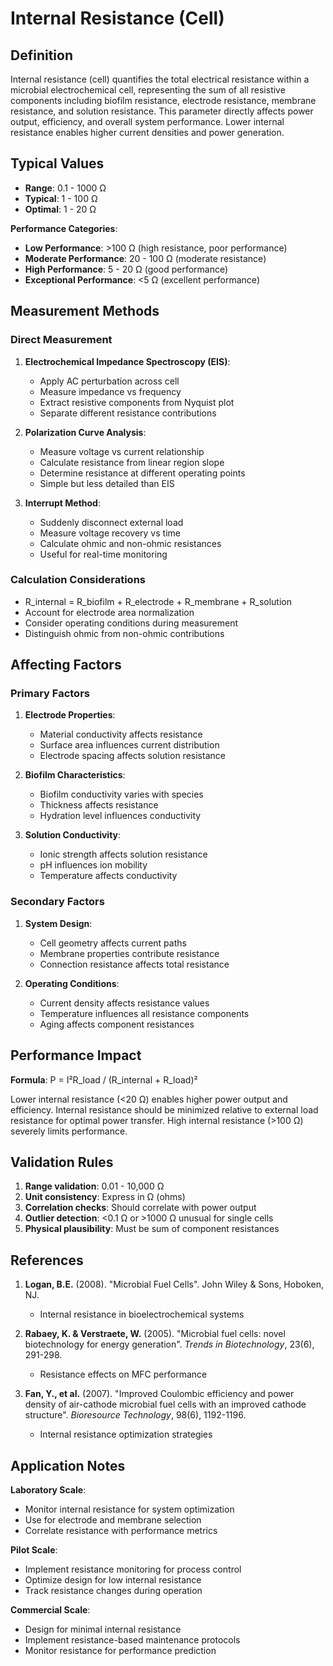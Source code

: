 <!--
Parameter ID: internal_resistance_cell
Category: electrical
Generated: 2025-01-16T12:04:00.000Z
-->

# Internal Resistance (Cell)

## Definition

Internal resistance (cell) quantifies the total electrical resistance within a
microbial electrochemical cell, representing the sum of all resistive components
including biofilm resistance, electrode resistance, membrane resistance, and
solution resistance. This parameter directly affects power output, efficiency,
and overall system performance. Lower internal resistance enables higher current
densities and power generation.

## Typical Values

- **Range**: 0.1 - 1000 Ω
- **Typical**: 1 - 100 Ω
- **Optimal**: 1 - 20 Ω

**Performance Categories**:

- **Low Performance**: >100 Ω (high resistance, poor performance)
- **Moderate Performance**: 20 - 100 Ω (moderate resistance)
- **High Performance**: 5 - 20 Ω (good performance)
- **Exceptional Performance**: <5 Ω (excellent performance)

## Measurement Methods

### Direct Measurement

1. **Electrochemical Impedance Spectroscopy (EIS)**:

   - Apply AC perturbation across cell
   - Measure impedance vs frequency
   - Extract resistive components from Nyquist plot
   - Separate different resistance contributions

2. **Polarization Curve Analysis**:

   - Measure voltage vs current relationship
   - Calculate resistance from linear region slope
   - Determine resistance at different operating points
   - Simple but less detailed than EIS

3. **Interrupt Method**:
   - Suddenly disconnect external load
   - Measure voltage recovery vs time
   - Calculate ohmic and non-ohmic resistances
   - Useful for real-time monitoring

### Calculation Considerations

- R_internal = R_biofilm + R_electrode + R_membrane + R_solution
- Account for electrode area normalization
- Consider operating conditions during measurement
- Distinguish ohmic from non-ohmic contributions

## Affecting Factors

### Primary Factors

1. **Electrode Properties**:

   - Material conductivity affects resistance
   - Surface area influences current distribution
   - Electrode spacing affects solution resistance

2. **Biofilm Characteristics**:

   - Biofilm conductivity varies with species
   - Thickness affects resistance
   - Hydration level influences conductivity

3. **Solution Conductivity**:
   - Ionic strength affects solution resistance
   - pH influences ion mobility
   - Temperature affects conductivity

### Secondary Factors

1. **System Design**:

   - Cell geometry affects current paths
   - Membrane properties contribute resistance
   - Connection resistance affects total resistance

2. **Operating Conditions**:
   - Current density affects resistance values
   - Temperature influences all resistance components
   - Aging affects component resistances

## Performance Impact

**Formula**: P = I²R_load / (R_internal + R_load)²

Lower internal resistance (<20 Ω) enables higher power output and efficiency.
Internal resistance should be minimized relative to external load resistance for
optimal power transfer. High internal resistance (>100 Ω) severely limits
performance.

## Validation Rules

1. **Range validation**: 0.01 - 10,000 Ω
2. **Unit consistency**: Express in Ω (ohms)
3. **Correlation checks**: Should correlate with power output
4. **Outlier detection**: <0.1 Ω or >1000 Ω unusual for single cells
5. **Physical plausibility**: Must be sum of component resistances

## References

1. **Logan, B.E.** (2008). "Microbial Fuel Cells". John Wiley & Sons, Hoboken,
   NJ.

   - Internal resistance in bioelectrochemical systems

2. **Rabaey, K. & Verstraete, W.** (2005). "Microbial fuel cells: novel
   biotechnology for energy generation". _Trends in Biotechnology_, 23(6),
   291-298.

   - Resistance effects on MFC performance

3. **Fan, Y., et al.** (2007). "Improved Coulombic efficiency and power density
   of air-cathode microbial fuel cells with an improved cathode structure".
   _Bioresource Technology_, 98(6), 1192-1196.
   - Internal resistance optimization strategies

## Application Notes

**Laboratory Scale**:

- Monitor internal resistance for system optimization
- Use for electrode and membrane selection
- Correlate resistance with performance metrics

**Pilot Scale**:

- Implement resistance monitoring for process control
- Optimize design for low internal resistance
- Track resistance changes during operation

**Commercial Scale**:

- Design for minimal internal resistance
- Implement resistance-based maintenance protocols
- Monitor resistance for performance prediction
